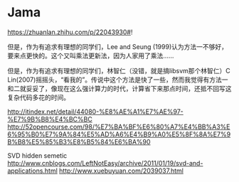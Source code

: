 # Jama
https://zhuanlan.zhihu.com/p/22043930#!

但是，作为有追求有理想的同学们，Lee and Seung (1999)认为方法一不够好，要来点更快的。这个又叫乘法更新法，因为人家用了乘法......

但是，作为有追求有理想的同学们，林智仁（没错，就是搞libsvm那个林智仁）C Lin(2007)摇摇头，“看我的”。传说中这个方法是快了一些，然而我觉得有方法一和二就妥妥了，像现在这么强计算力的时代，计算省下来那点时间，还抵不回写这复杂代码多花的时间。

http://itindex.net/detail/44080-%E8%AE%A1%E7%AE%97-%E7%9B%B8%E4%BC%BC
http://52opencourse.com/98/%E7%BA%BF%E6%80%A7%E4%BB%A3%E6%95%B0%E7%9A%84%E5%AD%A6%E4%B9%A0%E5%8F%8A%E7%9B%B8%E5%85%B3%E8%B5%84%E6%BA%90

SVD hidden semetic
http://www.cnblogs.com/LeftNotEasy/archive/2011/01/19/svd-and-applications.html
http://www.xuebuyuan.com/2039037.html
